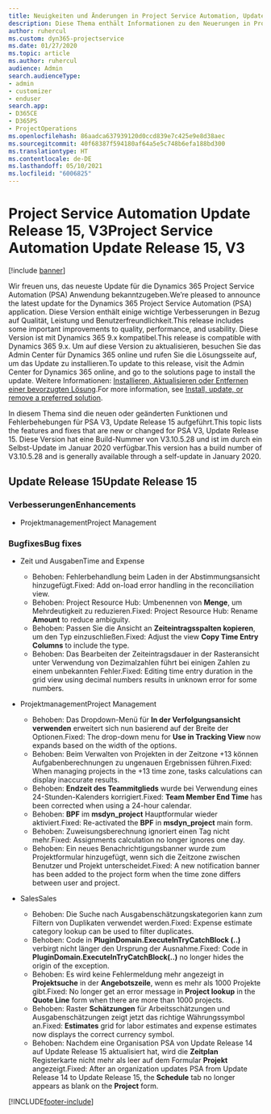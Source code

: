```yaml
---
title: Neuigkeiten und Änderungen in Project Service Automation, Update Release 15, V3
description: Diese Thema enthält Informationen zu den Neuerungen in Project Service Automation Release 15, V3.
author: ruhercul
ms.custom: dyn365-projectservice
ms.date: 01/27/2020
ms.topic: article
ms.author: ruhercul
audience: Admin
search.audienceType:
- admin
- customizer
- enduser
search.app:
- D365CE
- D365PS
- ProjectOperations
ms.openlocfilehash: 86aadca637939120d0ccd839e7c425e9e8d38aec
ms.sourcegitcommit: 40f68387f594180af64a5e5c748b6efa188bd300
ms.translationtype: HT
ms.contentlocale: de-DE
ms.lasthandoff: 05/10/2021
ms.locfileid: "6006825"
---
```

# <a name="project-service-automation-update-release-15-v3"></a><span data-ttu-id="f5407-103">Project Service Automation Update Release 15, V3</span><span class="sxs-lookup"><span data-stu-id="f5407-103">Project Service Automation Update Release 15, V3</span></span>

[!include [banner](../includes/psa-now-project-operations.md)]

<span data-ttu-id="f5407-104">Wir freuen uns, das neueste Update für die Dynamics 365 Project Service Automation (PSA) Anwendung bekanntzugeben.</span><span class="sxs-lookup"><span data-stu-id="f5407-104">We’re pleased to announce the latest update for the Dynamics 365 Project Service Automation (PSA) application.</span></span> <span data-ttu-id="f5407-105">Diese Version enthält einige wichtige Verbesserungen in Bezug auf Qualität, Leistung und Benutzerfreundlichkeit.</span><span class="sxs-lookup"><span data-stu-id="f5407-105">This release includes some important improvements to quality, performance, and usability.</span></span> <span data-ttu-id="f5407-106">Diese Version ist mit Dynamics 365 9.x kompatibel.</span><span class="sxs-lookup"><span data-stu-id="f5407-106">This release is compatible with Dynamics 365 9.x.</span></span> <span data-ttu-id="f5407-107">Um auf diese Version zu aktualisieren, besuchen Sie das Admin Center für Dynamics 365 online und rufen Sie die Lösungsseite auf, um das Update zu installieren.</span><span class="sxs-lookup"><span data-stu-id="f5407-107">To update to this release, visit the Admin Center for Dynamics 365 online, and go to the solutions page to install the update.</span></span> <span data-ttu-id="f5407-108">Weitere Informationen: [Installieren, Aktualisieren oder Entfernen einer bevorzugten Lösung](/power-platform/admin/install-remove-preferred-solution).</span><span class="sxs-lookup"><span data-stu-id="f5407-108">For more information, see [Install, update, or remove a preferred solution](/power-platform/admin/install-remove-preferred-solution).</span></span>

<span data-ttu-id="f5407-109">In diesem Thema sind die neuen oder geänderten Funktionen und Fehlerbehebungen für PSA V3, Update Release 15 aufgeführt.</span><span class="sxs-lookup"><span data-stu-id="f5407-109">This topic lists the features and fixes that are new or changed for PSA V3, Update Release 15.</span></span> <span data-ttu-id="f5407-110">Diese Version hat eine Build-Nummer von V3.10.5.28 und ist im durch ein Selbst-Update im Januar 2020 verfügbar.</span><span class="sxs-lookup"><span data-stu-id="f5407-110">This version has a build number of V3.10.5.28 and is generally available through a self-update in January 2020.</span></span>

## <a name="update-release-15"></a><span data-ttu-id="f5407-111">Update Release 15</span><span class="sxs-lookup"><span data-stu-id="f5407-111">Update Release 15</span></span> 

### <a name="enhancements"></a><span data-ttu-id="f5407-112">Verbesserungen</span><span class="sxs-lookup"><span data-stu-id="f5407-112">Enhancements</span></span>

- <span data-ttu-id="f5407-113">Projektmanagement</span><span class="sxs-lookup"><span data-stu-id="f5407-113">Project Management</span></span>

### <a name="bug-fixes"></a><span data-ttu-id="f5407-114">Bugfixes</span><span class="sxs-lookup"><span data-stu-id="f5407-114">Bug fixes</span></span>

- <span data-ttu-id="f5407-115">Zeit und Ausgaben</span><span class="sxs-lookup"><span data-stu-id="f5407-115">Time and Expense</span></span>

  - <span data-ttu-id="f5407-116">Behoben: Fehlerbehandlung beim Laden in der Abstimmungsansicht hinzugefügt.</span><span class="sxs-lookup"><span data-stu-id="f5407-116">Fixed: Add on-load error handling in the reconciliation view.</span></span>
  - <span data-ttu-id="f5407-117">Behoben: Project Resource Hub: Umbenennen von **Menge**, um Mehrdeutigkeit zu reduzieren.</span><span class="sxs-lookup"><span data-stu-id="f5407-117">Fixed: Project Resource Hub: Rename **Amount** to reduce ambiguity.</span></span>
  - <span data-ttu-id="f5407-118">Behoben: Passen Sie die Ansicht an **Zeiteintragsspalten kopieren**, um den Typ einzuschließen.</span><span class="sxs-lookup"><span data-stu-id="f5407-118">Fixed: Adjust the view **Copy Time Entry Columns** to include the type.</span></span>
  - <span data-ttu-id="f5407-119">Behoben: Das Bearbeiten der Zeiteintragsdauer in der Rasteransicht unter Verwendung von Dezimalzahlen führt bei einigen Zahlen zu einem unbekannten Fehler.</span><span class="sxs-lookup"><span data-stu-id="f5407-119">Fixed: Editing time entry duration in the grid view using decimal numbers results in unknown error for some numbers.</span></span>

- <span data-ttu-id="f5407-120">Projektmanagement</span><span class="sxs-lookup"><span data-stu-id="f5407-120">Project Management</span></span>

  - <span data-ttu-id="f5407-121">Behoben: Das Dropdown-Menü für **In der Verfolgungsansicht verwenden** erweitert sich nun basierend auf der Breite der Optionen.</span><span class="sxs-lookup"><span data-stu-id="f5407-121">Fixed: The drop-down menu for **Use in Tracking View** now expands based on the width of the options.</span></span>
  - <span data-ttu-id="f5407-122">Behoben: Beim Verwalten von Projekten in der Zeitzone +13 können Aufgabenberechnungen zu ungenauen Ergebnissen führen.</span><span class="sxs-lookup"><span data-stu-id="f5407-122">Fixed: When managing projects in the +13 time zone, tasks calculations can display inaccurate results.</span></span>
  - <span data-ttu-id="f5407-123">Behoben: **Endzeit des Teammitglieds** wurde bei Verwendung eines 24-Stunden-Kalenders korrigiert.</span><span class="sxs-lookup"><span data-stu-id="f5407-123">Fixed: **Team Member End Time** has been corrected when using a 24-hour calendar.</span></span>
  - <span data-ttu-id="f5407-124">Behoben: **BPF** im **msdyn_project** Hauptformular wieder aktiviert.</span><span class="sxs-lookup"><span data-stu-id="f5407-124">Fixed: Re-activated the **BPF** in **msdyn_project** main form.</span></span>
  - <span data-ttu-id="f5407-125">Behoben: Zuweisungsberechnung ignoriert einen Tag nicht mehr.</span><span class="sxs-lookup"><span data-stu-id="f5407-125">Fixed: Assignments calculation no longer ignores one day.</span></span>
  - <span data-ttu-id="f5407-126">Behoben: Ein neues Benachrichtigungsbanner wurde zum Projektformular hinzugefügt, wenn sich die Zeitzone zwischen Benutzer und Projekt unterscheidet.</span><span class="sxs-lookup"><span data-stu-id="f5407-126">Fixed: A new notification banner has been added to the project form when the time zone differs between user and project.</span></span>

- <span data-ttu-id="f5407-127">Sales</span><span class="sxs-lookup"><span data-stu-id="f5407-127">Sales</span></span>

  - <span data-ttu-id="f5407-128">Behoben: Die Suche nach Ausgabenschätzungskategorien kann zum Filtern von Duplikaten verwendet werden.</span><span class="sxs-lookup"><span data-stu-id="f5407-128">Fixed: Expense estimate category lookup can be used to filter duplicates.</span></span>
  - <span data-ttu-id="f5407-129">Behoben: Code in **PluginDomain.ExecuteInTryCatchBlock (..)** verbirgt nicht länger den Ursprung der Ausnahme.</span><span class="sxs-lookup"><span data-stu-id="f5407-129">Fixed: Code in **PluginDomain.ExecuteInTryCatchBlock(..)** no longer hides the origin of the exception.</span></span>
  - <span data-ttu-id="f5407-130">Behoben: Es wird keine Fehlermeldung mehr angezeigt in **Projektsuche** in der **Angebotszeile**, wenn es mehr als 1000 Projekte gibt.</span><span class="sxs-lookup"><span data-stu-id="f5407-130">Fixed: No longer get an error message in **Project lookup** in the **Quote Line** form when there are more than 1000 projects.</span></span>
  - <span data-ttu-id="f5407-131">Behoben: Raster **Schätzungen** für Arbeitsschätzungen und Ausgabenschätzungen zeigt jetzt das richtige Währungssymbol an.</span><span class="sxs-lookup"><span data-stu-id="f5407-131">Fixed: **Estimates** grid for labor estimates and expense estimates now displays the correct currency symbol.</span></span>
  - <span data-ttu-id="f5407-132">Behoben: Nachdem eine Organisation PSA von Update Release 14 auf Update Release 15 aktualisiert hat, wird die **Zeitplan** Registerkarte nicht mehr als leer auf dem Formular **Projekt** angezeigt.</span><span class="sxs-lookup"><span data-stu-id="f5407-132">Fixed: After an organization updates PSA from Update Release 14 to Update Release 15, the **Schedule** tab no longer appears as blank on the **Project** form.</span></span>


[!INCLUDE[footer-include](../includes/footer-banner.md)]